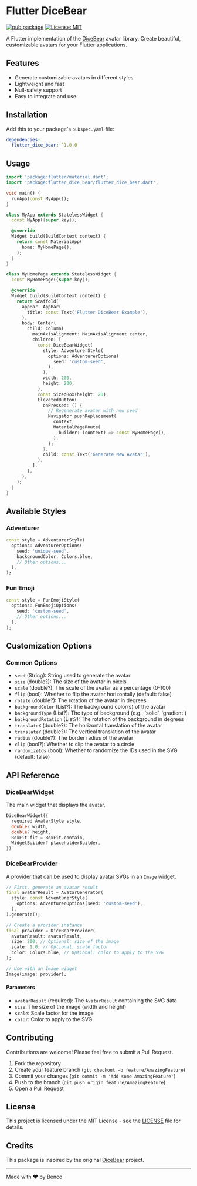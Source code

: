 # Flutter DiceBear

[![pub package](https://img.shields.io/pub/v/flutter_dice_bear.svg)](https://pub.dev/packages/flutter_dice_bear)
[![License: MIT](https://img.shields.io/badge/License-MIT-yellow.svg)](https://opensource.org/licenses/MIT)

A Flutter implementation of the [DiceBear](https://dicebear.com/) avatar library. Create beautiful, customizable avatars for your Flutter applications.

## Features

- Generate customizable avatars in different styles
- Lightweight and fast
- Null-safety support
- Easy to integrate and use

## Installation

Add this to your package's `pubspec.yaml` file:

```yaml
dependencies:
  flutter_dice_bear: ^1.0.0
```

## Usage

```dart
import 'package:flutter/material.dart';
import 'package:flutter_dice_bear/flutter_dice_bear.dart';

void main() {
  runApp(const MyApp());
}

class MyApp extends StatelessWidget {
  const MyApp({super.key});

  @override
  Widget build(BuildContext context) {
    return const MaterialApp(
      home: MyHomePage(),
    );
  }
}

class MyHomePage extends StatelessWidget {
  const MyHomePage({super.key});

  @override
  Widget build(BuildContext context) {
    return Scaffold(
      appBar: AppBar(
        title: const Text('Flutter DiceBear Example'),
      ),
      body: Center(
        child: Column(
          mainAxisAlignment: MainAxisAlignment.center,
          children: [
            const DiceBearWidget(
              style: AdventurerStyle(
                options: AdventurerOptions(
                  seed: 'custom-seed',
                ),
              ),
              width: 200,
              height: 200,
            ),
            const SizedBox(height: 20),
            ElevatedButton(
              onPressed: () {
                // Regenerate avatar with new seed
                Navigator.pushReplacement(
                  context,
                  MaterialPageRoute(
                    builder: (context) => const MyHomePage(),
                  ),
                );
              },
              child: const Text('Generate New Avatar'),
            ),
          ],
        ),
      ),
    );
  }
}
```

## Available Styles

### Adventurer

```dart
const style = AdventurerStyle(
  options: AdventurerOptions(
    seed: 'unique-seed',
    backgroundColor: Colors.blue,
    // Other options...
  ),
);
```

### Fun Emoji

```dart
const style = FunEmojiStyle(
  options: FunEmojiOptions(
    seed: 'custom-seed',
    // Other options...
  ),
);
```

## Customization Options

### Common Options

- `seed` (String): String used to generate the avatar
- `size` (double?): The size of the avatar in pixels
- `scale` (double?): The scale of the avatar as a percentage (0-100)
- `flip` (bool): Whether to flip the avatar horizontally (default: false)
- `rotate` (double?): The rotation of the avatar in degrees
- `backgroundColor` (List<String>?): The background color(s) of the avatar
- `backgroundType` (List<String>?): The type of background (e.g., 'solid', 'gradient')
- `backgroundRotation` (List<int>?): The rotation of the background in degrees
- `translateX` (double?): The horizontal translation of the avatar
- `translateY` (double?): The vertical translation of the avatar
- `radius` (double?): The border radius of the avatar
- `clip` (bool?): Whether to clip the avatar to a circle
- `randomizeIds` (bool): Whether to randomize the IDs used in the SVG (default: false)

## API Reference

### DiceBearWidget

The main widget that displays the avatar.

```dart
DiceBearWidget({
  required AvatarStyle style,
  double? width,
  double? height,
  BoxFit fit = BoxFit.contain,
  WidgetBuilder? placeholderBuilder,
})
```

### DiceBearProvider

A provider that can be used to display avatar SVGs in an `Image` widget.

```dart
// First, generate an avatar result
final avatarResult = AvatarGenerator(
  style: const AdventurerStyle(
    options: AdventurerOptions(seed: 'custom-seed'),
  ),
).generate();

// Create a provider instance
final provider = DiceBearProvider(
  avatarResult: avatarResult,
  size: 200, // Optional: size of the image
  scale: 1.0, // Optional: scale factor
  color: Colors.blue, // Optional: color to apply to the SVG
);

// Use with an Image widget
Image(image: provider);
```

#### Parameters

- `avatarResult` (required): The `AvatarResult` containing the SVG data
- `size`: The size of the image (width and height)
- `scale`: Scale factor for the image
- `color`: Color to apply to the SVG

## Contributing

Contributions are welcome! Please feel free to submit a Pull Request.

1. Fork the repository
2. Create your feature branch (`git checkout -b feature/AmazingFeature`)
3. Commit your changes (`git commit -m 'Add some AmazingFeature'`)
4. Push to the branch (`git push origin feature/AmazingFeature`)
5. Open a Pull Request

## License

This project is licensed under the MIT License - see the [LICENSE](LICENSE) file for details.

## Credits

This package is inspired by the original [DiceBear](https://dicebear.com/) project.

---

Made with ❤️ by Benco
